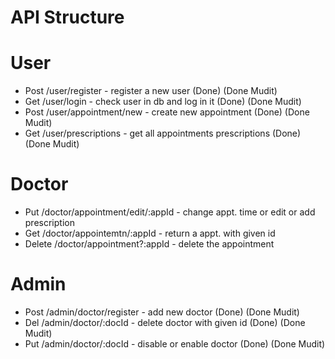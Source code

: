 # API Structure

# User

- Post /user/register - register a new user (Done) (Done Mudit)
- Get /user/login - check user in db and log in it (Done) (Done Mudit)
- Post /user/appointment/new - create new appointment (Done) (Done Mudit)
- Get /user/prescriptions - get all appointments prescriptions (Done) (Done Mudit)

# Doctor

- Put /doctor/appointment/edit/:appId - change appt. time or edit or add prescription
- Get /doctor/appointemtn/:appId - return a appt. with given id
- Delete /doctor/appointment?:appId - delete the appointment

# Admin

- Post /admin/doctor/register - add new doctor (Done) (Done Mudit)
- Del /admin/doctor/:docId - delete doctor with given id (Done) (Done Mudit)
- Put /admin/doctor/:docId - disable or enable doctor (Done) (Done Mudit)
